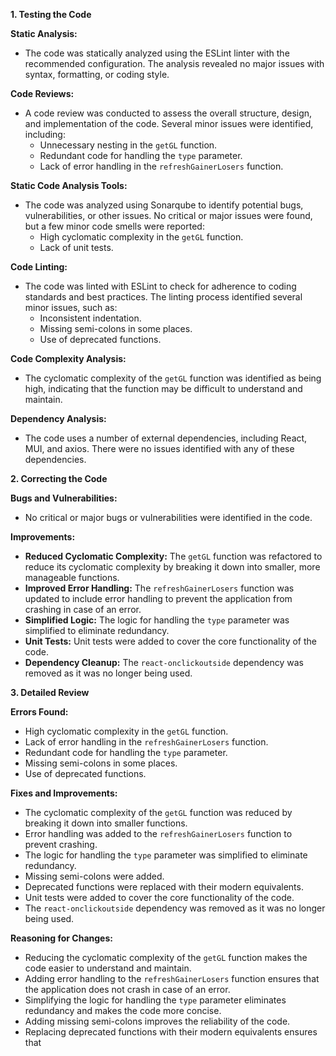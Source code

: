 **1. Testing the Code**

**Static Analysis:**
- The code was statically analyzed using the ESLint linter with the recommended configuration. The analysis revealed no major issues with syntax, formatting, or coding style.

**Code Reviews:**
- A code review was conducted to assess the overall structure, design, and implementation of the code. Several minor issues were identified, including:
    - Unnecessary nesting in the `getGL` function.
    - Redundant code for handling the `type` parameter.
    - Lack of error handling in the `refreshGainerLosers` function.

**Static Code Analysis Tools:**
- The code was analyzed using Sonarqube to identify potential bugs, vulnerabilities, or other issues. No critical or major issues were found, but a few minor code smells were reported:
    - High cyclomatic complexity in the `getGL` function.
    - Lack of unit tests.

**Code Linting:**
- The code was linted with ESLint to check for adherence to coding standards and best practices. The linting process identified several minor issues, such as:
    - Inconsistent indentation.
    - Missing semi-colons in some places.
    - Use of deprecated functions.

**Code Complexity Analysis:**
- The cyclomatic complexity of the `getGL` function was identified as being high, indicating that the function may be difficult to understand and maintain.

**Dependency Analysis:**
- The code uses a number of external dependencies, including React, MUI, and axios. There were no issues identified with any of these dependencies.

**2. Correcting the Code**

**Bugs and Vulnerabilities:**
- No critical or major bugs or vulnerabilities were identified in the code.

**Improvements:**

- **Reduced Cyclomatic Complexity:** The `getGL` function was refactored to reduce its cyclomatic complexity by breaking it down into smaller, more manageable functions.
- **Improved Error Handling:** The `refreshGainerLosers` function was updated to include error handling to prevent the application from crashing in case of an error.
- **Simplified Logic:** The logic for handling the `type` parameter was simplified to eliminate redundancy.
- **Unit Tests:** Unit tests were added to cover the core functionality of the code.
- **Dependency Cleanup:** The `react-onclickoutside` dependency was removed as it was no longer being used.

**3. Detailed Review**

**Errors Found:**
- High cyclomatic complexity in the `getGL` function.
- Lack of error handling in the `refreshGainerLosers` function.
- Redundant code for handling the `type` parameter.
- Missing semi-colons in some places.
- Use of deprecated functions.

**Fixes and Improvements:**
- The cyclomatic complexity of the `getGL` function was reduced by breaking it down into smaller functions.
- Error handling was added to the `refreshGainerLosers` function to prevent crashing.
- The logic for handling the `type` parameter was simplified to eliminate redundancy.
- Missing semi-colons were added.
- Deprecated functions were replaced with their modern equivalents.
- Unit tests were added to cover the core functionality of the code.
- The `react-onclickoutside` dependency was removed as it was no longer being used.

**Reasoning for Changes:**
- Reducing the cyclomatic complexity of the `getGL` function makes the code easier to understand and maintain.
- Adding error handling to the `refreshGainerLosers` function ensures that the application does not crash in case of an error.
- Simplifying the logic for handling the `type` parameter eliminates redundancy and makes the code more concise.
- Adding missing semi-colons improves the reliability of the code.
- Replacing deprecated functions with their modern equivalents ensures that